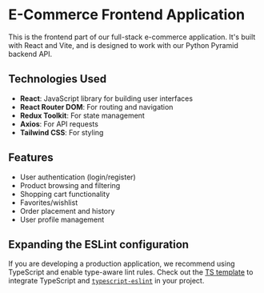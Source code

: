 # E-Commerce Frontend Application

This is the frontend part of our full-stack e-commerce application. It's built with React and Vite, and is designed to work with our Python Pyramid backend API.

## Technologies Used

- **React**: JavaScript library for building user interfaces
- **React Router DOM**: For routing and navigation
- **Redux Toolkit**: For state management
- **Axios**: For API requests
- **Tailwind CSS**: For styling

## Features

- User authentication (login/register)
- Product browsing and filtering
- Shopping cart functionality
- Favorites/wishlist
- Order placement and history
- User profile management

## Expanding the ESLint configuration

If you are developing a production application, we recommend using TypeScript and enable type-aware lint rules. Check out the [TS template](https://github.com/vitejs/vite/tree/main/packages/create-vite/template-react-ts) to integrate TypeScript and [`typescript-eslint`](https://typescript-eslint.io) in your project.
